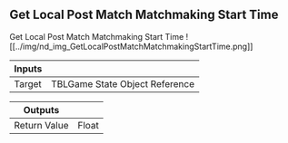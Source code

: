 ## Get Local Post Match Matchmaking Start Time
Get Local Post Match Matchmaking Start Time
![[../img/nd_img_GetLocalPostMatchMatchmakingStartTime.png]]

|Inputs||
|--|--|
| Target | TBLGame State Object Reference |

|Outputs||
|--|--|
| Return Value | Float |
